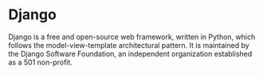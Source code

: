 # Django
Django is a free and open-source web framework, written in Python, which follows the model-view-template architectural pattern. It is maintained by the Django Software Foundation, an independent organization established as a 501 non-profit.
